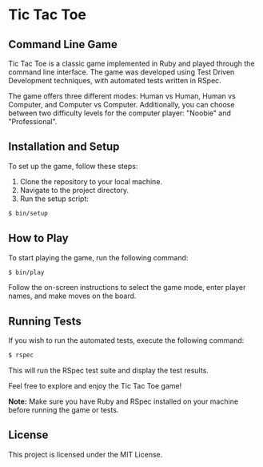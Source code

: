 # Tic Tac Toe

## Command Line Game

Tic Tac Toe is a classic game implemented in Ruby and played through the command line interface. The game was developed using Test Driven Development techniques, with automated tests written in RSpec.

The game offers three different modes: Human vs Human, Human vs Computer, and Computer vs Computer. Additionally, you can choose between two difficulty levels for the computer player: "Noobie" and "Professional".

## Installation and Setup

To set up the game, follow these steps:

1. Clone the repository to your local machine.
2. Navigate to the project directory.
3. Run the setup script:

```bash
$ bin/setup
```

## How to Play

To start playing the game, run the following command:

```bash
$ bin/play
```

Follow the on-screen instructions to select the game mode, enter player names, and make moves on the board.

## Running Tests

If you wish to run the automated tests, execute the following command:

```bash
$ rspec
```

This will run the RSpec test suite and display the test results.

Feel free to explore and enjoy the Tic Tac Toe game!

**Note:** Make sure you have Ruby and RSpec installed on your machine before running the game or tests.

## License

This project is licensed under the MIT License.
